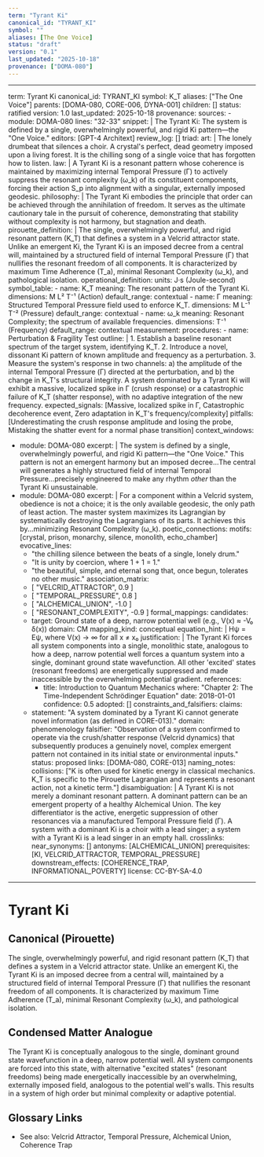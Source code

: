 ```yaml
---
term: "Tyrant Ki"
canonical_id: "TYRANT_KI"
symbol: ""
aliases: [The One Voice]
status: "draft"
version: "0.1"
last_updated: "2025-10-18"
provenance: ["DOMA-080"]
---
```


---
term: Tyrant Ki
canonical_id: TYRANT_KI
symbol: K_T
aliases: ["The One Voice"]
parents: [DOMA-080, CORE-006, DYNA-001]
children: []
status: ratified
version: 1.0
last_updated: 2025-10-18
provenance:
  sources:
    - module: DOMA-080
      lines: "32-33"
      snippet: |
        The Tyrant Ki: The system is defined by a single, overwhelmingly powerful, and rigid Ki pattern—the "One Voice."
  editors: [GPT-4 Architext]
  review_log: []
triad:
  art: |
    The lonely drumbeat that silences a choir. A crystal's perfect, dead geometry imposed upon a living forest. It is the chilling song of a single voice that has forgotten how to listen.
  law: |
    A Tyrant Ki is a resonant pattern whose coherence is maintained by maximizing internal Temporal Pressure (Γ) to actively suppress the resonant complexity (ω_k) of its constituent components, forcing their action S_p into alignment with a singular, externally imposed geodesic.
  philosophy: |
    The Tyrant Ki embodies the principle that order can be achieved through the annihilation of freedom. It serves as the ultimate cautionary tale in the pursuit of coherence, demonstrating that stability without complexity is not harmony, but stagnation and death.
pirouette_definition: |
  The single, overwhelmingly powerful, and rigid resonant pattern (K_T) that defines a system in a Velcrid attractor state. Unlike an emergent Ki, the Tyrant Ki is an imposed decree from a central will, maintained by a structured field of internal Temporal Pressure (Γ) that nullifies the resonant freedom of all components. It is characterized by maximum Time Adherence (T_a), minimal Resonant Complexity (ω_k), and pathological isolation.
operational_definition:
  units: J·s (Joule-second)
  symbol_table:
    - name: K_T
      meaning: The resonant pattern of the Tyrant Ki.
      dimensions: M L² T⁻¹ (Action)
      default_range: contextual
    - name: Γ
      meaning: Structured Temporal Pressure field used to enforce K_T.
      dimensions: M L⁻¹ T⁻² (Pressure)
      default_range: contextual
    - name: ω_k
      meaning: Resonant Complexity; the spectrum of available frequencies.
      dimensions: T⁻¹ (Frequency)
      default_range: contextual
  measurement:
    procedures:
      - name: Perturbation & Fragility Test
        outline: |
          1. Establish a baseline resonant spectrum of the target system, identifying K_T.
          2. Introduce a novel, dissonant Ki pattern of known amplitude and frequency as a perturbation.
          3. Measure the system's response in two channels: a) the amplitude of the internal Temporal Pressure (Γ) directed at the perturbation, and b) the change in K_T's structural integrity.
          A system dominated by a Tyrant Ki will exhibit a massive, localized spike in Γ (crush response) or a catastrophic failure of K_T (shatter response), with no adaptive integration of the new frequency.
        expected_signals: [Massive, localized spike in Γ, Catastrophic decoherence event, Zero adaptation in K_T's frequency/complexity]
        pitfalls: [Underestimating the crush response amplitude and losing the probe, Mistaking the shatter event for a normal phase transition]
context_windows:
  - module: DOMA-080
    excerpt: |
      The system is defined by a single, overwhelmingly powerful, and rigid Ki pattern—the "One Voice." This pattern is not an emergent harmony but an imposed decree...The central will generates a highly structured field of internal Temporal Pressure...precisely engineered to make any rhythm *other* than the Tyrant Ki unsustainable.
  - module: DOMA-080
    excerpt: |
      For a component within a Velcrid system, obedience is not a choice; it is the only available geodesic, the only path of least action. The master system maximizes its Lagrangian by systematically destroying the Lagrangians of its parts. It achieves this by...minimizing Resonant Complexity (ω_k).
poetic_connections:
  motifs: [crystal, prison, monarchy, silence, monolith, echo_chamber]
  evocative_lines:
    - "the chilling silence between the beats of a single, lonely drum."
    - "It is unity by coercion, where 1 + 1 = 1."
    - "the beautiful, simple, and eternal song that, once begun, tolerates no other music."
  association_matrix:
    - [ "VELCRID_ATTRACTOR", 0.9 ]
    - [ "TEMPORAL_PRESSURE", 0.8 ]
    - [ "ALCHEMICAL_UNION", -1.0 ]
    - [ "RESONANT_COMPLEXITY", -0.9 ]
formal_mappings:
  candidates:
    - target: Ground state of a deep, narrow potential well (e.g., V(x) ≈ -V₀ δ(x))
      domain: CM
      mapping_kind: conceptual
      equation_hint: |
        Hψ = Eψ, where V(x) → ∞ for all x ≠ x₀
      justification: |
        The Tyrant Ki forces all system components into a single, monolithic state, analogous to how a deep, narrow potential well forces a quantum system into a single, dominant ground state wavefunction. All other 'excited' states (resonant freedoms) are energetically suppressed and made inaccessible by the overwhelming potential gradient.
      references:
        - title: Introduction to Quantum Mechanics
          where: "Chapter 2: The Time-Independent Schrödinger Equation"
          date: 2018-01-01
      confidence: 0.5
  adopted: []
constraints_and_falsifiers:
  claims:
    - statement: "A system dominated by a Tyrant Ki cannot generate novel information (as defined in CORE-013)."
      domain: phenomenology
      falsifier: "Observation of a system confirmed to operate via the crush/shatter response (Velcrid dynamics) that subsequently produces a genuinely novel, complex emergent pattern not contained in its initial state or environmental inputs."
      status: proposed
      links: [DOMA-080, CORE-013]
naming_notes:
  collisions: ["K is often used for kinetic energy in classical mechanics. K_T is specific to the Pirouette Lagrangian and represents a resonant action, not a kinetic term."]
  disambiguation: |
    A Tyrant Ki is not merely a dominant resonant pattern. A dominant pattern can be an emergent property of a healthy Alchemical Union. The key differentiator is the active, energetic suppression of other resonances via a manufactured Temporal Pressure field (Γ). A system with a dominant Ki is a choir with a lead singer; a system with a Tyrant Ki is a lead singer in an empty hall.
crosslinks:
  near_synonyms: []
  antonyms: [ALCHEMICAL_UNION]
  prerequisites: [KI, VELCRID_ATTRACTOR, TEMPORAL_PRESSURE]
  downstream_effects: [COHERENCE_TRAP, INFORMATIONAL_POVERTY]
license: CC-BY-SA-4.0
---

# Tyrant Ki

## Canonical (Pirouette)
The single, overwhelmingly powerful, and rigid resonant pattern (K_T) that defines a system in a Velcrid attractor state. Unlike an emergent Ki, the Tyrant Ki is an imposed decree from a central will, maintained by a structured field of internal Temporal Pressure (Γ) that nullifies the resonant freedom of all components. It is characterized by maximum Time Adherence (T_a), minimal Resonant Complexity (ω_k), and pathological isolation.

## Condensed Matter Analogue
The Tyrant Ki is conceptually analogous to the single, dominant ground state wavefunction in a deep, narrow potential well. All system components are forced into this state, with alternative "excited states" (resonant freedoms) being made energetically inaccessible by an overwhelming, externally imposed field, analogous to the potential well's walls. This results in a system of high order but minimal complexity or adaptive potential.

## Glossary Links
- See also: Velcrid Attractor, Temporal Pressure, Alchemical Union, Coherence Trap